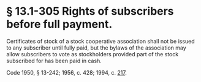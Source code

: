 # § 13.1-305 Rights of subscribers before full payment.

<p>Certificates of stock of a stock cooperative association shall not be issued to any subscriber until fully paid, but the bylaws of the association may allow subscribers to vote as stockholders provided part of the stock subscribed for has been paid in cash.</p><p>Code 1950, § 13-242; 1956, c. 428; 1994, c. <a href='http://lis.virginia.gov/cgi-bin/legp604.exe?941+ful+CHAP0217'>217</a>.</p>